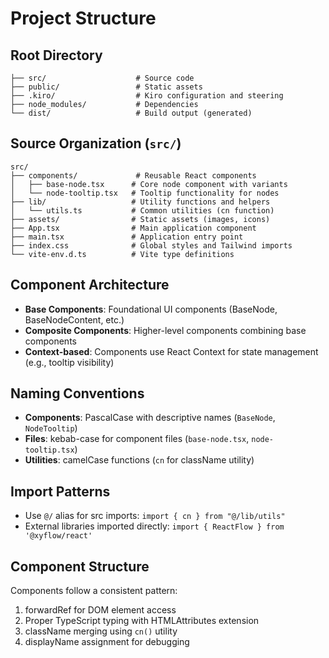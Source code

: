 # Project Structure

## Root Directory
```
├── src/                    # Source code
├── public/                 # Static assets
├── .kiro/                  # Kiro configuration and steering
├── node_modules/           # Dependencies
└── dist/                   # Build output (generated)
```

## Source Organization (`src/`)
```
src/
├── components/             # Reusable React components
│   ├── base-node.tsx      # Core node component with variants
│   └── node-tooltip.tsx   # Tooltip functionality for nodes
├── lib/                   # Utility functions and helpers
│   └── utils.ts           # Common utilities (cn function)
├── assets/                # Static assets (images, icons)
├── App.tsx                # Main application component
├── main.tsx               # Application entry point
├── index.css              # Global styles and Tailwind imports
└── vite-env.d.ts          # Vite type definitions
```

## Component Architecture
- **Base Components**: Foundational UI components (BaseNode, BaseNodeContent, etc.)
- **Composite Components**: Higher-level components combining base components
- **Context-based**: Components use React Context for state management (e.g., tooltip visibility)

## Naming Conventions
- **Components**: PascalCase with descriptive names (`BaseNode`, `NodeTooltip`)
- **Files**: kebab-case for component files (`base-node.tsx`, `node-tooltip.tsx`)
- **Utilities**: camelCase functions (`cn` for className utility)

## Import Patterns
- Use `@/` alias for src imports: `import { cn } from "@/lib/utils"`
- External libraries imported directly: `import { ReactFlow } from '@xyflow/react'`

## Component Structure
Components follow a consistent pattern:
1. forwardRef for DOM element access
2. Proper TypeScript typing with HTMLAttributes extension
3. className merging using `cn()` utility
4. displayName assignment for debugging